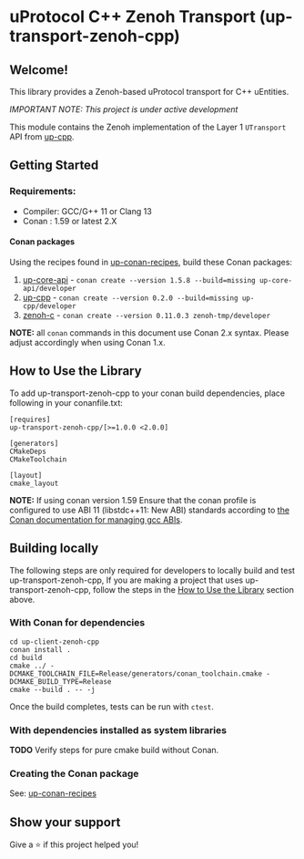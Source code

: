 # uProtocol C++ Zenoh Transport (up-transport-zenoh-cpp)

## Welcome!

This library provides a Zenoh-based uProtocol transport for C++ uEntities.

*_IMPORTANT NOTE:_ This project is under active development*

This module contains the Zenoh implementation of the Layer 1 `UTransport` API
from [up-cpp][cpp-api-repo].

## Getting Started

### Requirements:
- Compiler: GCC/G++ 11 or Clang 13
- Conan : 1.59 or latest 2.X

#### Conan packages

Using the recipes found in [up-conan-recipes][conan-recipe-repo], build these
Conan packages:

1. [up-core-api][spec-repo] - `conan create --version 1.5.8 --build=missing up-core-api/developer`
1. [up-cpp][cpp-api-repo] - `conan create --version 0.2.0 --build=missing up-cpp/developer`
2. [zenoh-c][zenoh-repo] - `conan create --version 0.11.0.3 zenoh-tmp/developer`

**NOTE:** all `conan` commands in this document use  Conan 2.x syntax. Please
adjust accordingly when using Conan 1.x.

## How to Use the Library

To add up-transport-zenoh-cpp to your conan build dependencies, place following
in your conanfile.txt:

```
[requires]
up-transport-zenoh-cpp/[>=1.0.0 <2.0.0]

[generators]
CMakeDeps
CMakeToolchain

[layout]
cmake_layout
```

**NOTE:** If using conan version 1.59 Ensure that the conan profile is
configured to use ABI 11 (libstdc++11: New ABI) standards according to
[the Conan documentation for managing gcc ABIs][conan-abi-docs].

## Building locally

The following steps are only required for developers to locally build and test
up-transport-zenoh-cpp, If you are making a project that uses
up-transport-zenoh-cpp, follow the steps in the
[How to Use the Library](#how-to-use-the-library) section above.

### With Conan for dependencies

```
cd up-client-zenoh-cpp
conan install .
cd build
cmake ../ -DCMAKE_TOOLCHAIN_FILE=Release/generators/conan_toolchain.cmake -DCMAKE_BUILD_TYPE=Release
cmake --build . -- -j
```

Once the build completes, tests can be run with `ctest`.

### With dependencies installed as system libraries

**TODO** Verify steps for pure cmake build without Conan.

### Creating the Conan package

See: [up-conan-recipes][conan-recipe-repo]

## Show your support

Give a ⭐️ if this project helped you!

[conan-recipe-repo]: https://github.com/eclipse-uprotocol/up-conan-recipes
[spec-repo]: https://github.com/eclipse-uprotocol/up-spec
[cpp-api-repo]: https://github.com/eclipse-uprotocol/up-cpp
[zenoh-repo]: https://github.com/eclipse-zenoh/zenoh-cpp
[conan-abi-docs]: https://docs.conan.io/en/1.60/howtos/manage_gcc_abi.html
